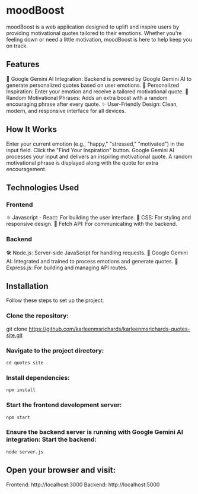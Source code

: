 # moodBoost

moodBoost is a web application designed to uplift and inspire users by providing motivational quotes tailored to their emotions. Whether you're feeling down or need a little motivation, moodBoost is here to help keep you on track.

## Features
🧠 Google Gemini AI Integration: Backend is powered by Google Gemini AI to generate personalized quotes based on user emotions.
🎯 Personalized Inspiration: Enter your emotion and receive a tailored motivational quote.
🌟 Random Motivational Phrases: Adds an extra boost with a random encouraging phrase after every quote.
✨ User-Friendly Design: Clean, modern, and responsive interface for all devices.

## How It Works
Enter your current emotion (e.g., "happy," "stressed," "motivated") in the input field.
Click the "Find Your Inspiration" button.
Google Gemini AI processes your input and delivers an inspiring motivational quote.
A random motivational phrase is displayed along with the quote for extra encouragement.

## Technologies Used

### Frontend
⚛️ Javascript - React: For building the user interface.
🎨 CSS: For styling and responsive design.
📡 Fetch API: For communicating with the backend.

### Backend
🛠️ Node.js: Server-side JavaScript for handling requests.
🤖 Google Gemini AI: Integrated and trained to process emotions and generate quotes.
🚀 Express.js: For building and managing API routes.

## Installation
Follow these steps to set up the project:

### Clone the repository:

git clone https://github.com/karleenmsrichards/karleenmsrichards-quotes-site.git

### Navigate to the project directory:

```cd quotes site```


### Install dependencies:

```npm install```


### Start the frontend development server:

```npm start```


### Ensure the backend server is running with Google Gemini AI integration: Start the backend:

```node server.js```


## Open your browser and visit:

Frontend: http://localhost:3000
Backend: http://localhost:5000

